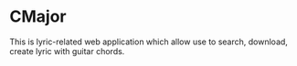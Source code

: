 # CMajor

This is lyric-related web application which allow use to search, download, create lyric with guitar chords.